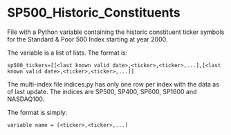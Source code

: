 # SP500_Historic_Constituents

File with a Python variable containing the historic constituent ticker symbols for the Standard &amp; Poor 500 Index starting at year 2000.

The variable is a list of lists. The format is:

```
sp500_tickers=[[<last known valid date>,<ticker>,<ticker>,...],[<last known valid date>,<ticker>,<ticker>,...]]
```

The multi-index file indices.py has only one row per index with the data as of last update. The indices are SP500, SP400, SP600, SP1600 and NASDAQ100.

The format is simply:

```
variable name = [<ticker>,<ticker>,...]
```

